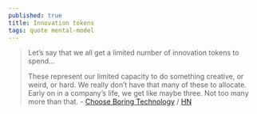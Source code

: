 ```yaml
---
published: true
title: Innovation tokens
tags: quote mental-model
---
```

> Let’s say that we all get a limited number of innovation tokens to spend...
>
> These represent our limited capacity to do something creative, or weird, or hard. We really don’t have that many of these to allocate. Early on in a company’s life, we get like maybe three. Not too many more than that. - [Choose Boring Technology](http://boringtechnology.club/#17) / [HN](https://news.ycombinator.com/item?id=24647834)
